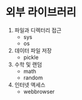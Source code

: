 # 외부 라이브러리

1. 파일과 디렉터리 접근
	* sys
	* os
2. 데이터 파일 저장	
	 * pickle
3. 수학 및 랜덤
	 * math
	 * random
4. 인터넷 액세스
	 *  webbrowser